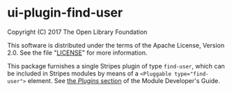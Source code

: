 # ui-plugin-find-user

Copyright (C) 2017 The Open Library Foundation

This software is distributed under the terms of the Apache License,
Version 2.0. See the file "[LICENSE](LICENSE)" for more information.

This package furnishes a single Stripes plugin of type `find-user`,
which can be included in Stripes modules by means of a `<Pluggable
type="find-user">` element. See [the *Plugins*
section](https://github.com/folio-org/stripes-core/blob/master/doc/dev-guide.md#plugins)
of the Module Developer's Guide.
